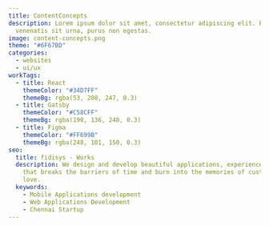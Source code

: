 ```yaml
---
title: ContentConcepts
description: Lorem ipsum dolor sit amet, consectetur adipiscing elit. Et,
  venenatis sit urna, purus non egestas.
image: content-concepts.png
theme: "#6F67BD"
categories:
  - websites
  - ui/ux
workTags:
  - title: React
    themeColor: "#34D7FF"
    themeBg: rgba(53, 208, 247, 0.3)
  - title: Gatsby
    themeColor: "#C58CFF"
    themeBg: rgba(190, 136, 248, 0.3)
  - title: Figma
    themeColor: "#FF699B"
    themeBg: rgba(248, 101, 150, 0.3)
seo:
  title: fidisys - Works
  description: We design and develop beautiful applications, experience and brands
    that breaks the barriers of time and burn into the memories of customers
    love.
  keywords:
    - Mobile Applications development
    - Web Applications Development
    - Chennai Startup
---
```

